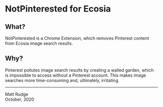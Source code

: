 # NotPinterested for Ecosia

## What?

NotPinterested is a Chrome Extension, which removes Pinterest content from Ecosia image search results.

## Why?

Pinterest pollutes image search results by creating a walled garden, which is impossible to access without a Pinterest account. This makes image searches more time-consuming and, ultimately, irritating.

------
Matt Rudge<br />
October, 2020